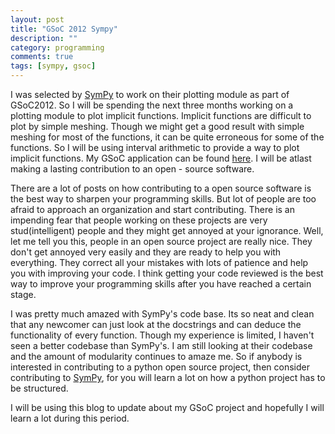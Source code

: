 ```yaml
---
layout: post
title: "GSoC 2012 Sympy"
description: ""
category: programming
comments: true
tags: [sympy, gsoc]
---
```

I was selected by [SymPy](http://sympy.org) to work on their plotting module as part of GSoC2012. So I will be spending the next three months working on a plotting module to plot implicit functions. Implicit functions are difficult to plot by simple meshing. Though we might get a good result with simple meshing for most of the functions, it can be quite erroneous for some of the functions. So I will be using interval arithmetic to provide a way to plot implicit functions. My GSoC application can be found [here](https://github.com/sympy/sympy/wiki/GSoC-2012-Application-Bharath-M-R%3A-Plotting-Module). I will be atlast making a lasting contribution to an open - source software.

There are a lot of posts on how contributing to a open source software is the best way to sharpen your programming skills. But lot of people are too afraid to approach an organization and start contributing. There is an impending fear that people working on these projects are very stud(intelligent) people and they might get annoyed at your ignorance. Well, let me tell you this, people in an open source project are really nice. They don't get annoyed very easily and they are ready to help you with everything. They correct all your mistakes with lots of patience and help you with improving your code. I think getting your code reviewed is the best way to improve your programming skills after you have reached a certain stage. 

I was pretty much amazed with SymPy's code base. Its so neat and clean that any newcomer can just look at the docstrings and can deduce the functionality of every function. Though my experience is limited, I haven't seen a better codebase than SymPy's. I am still looking at their codebase and the amount of modularity continues to amaze me. So if anybody is interested in contributing to a python open source project, then consider contributing to [SymPy](http://sympy.org), for you will learn a lot on how a python project has to be structured.

I will be using this blog to update about my GSoC project and hopefully I will learn a lot during this period.



